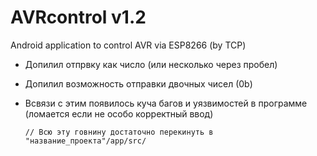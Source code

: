 # AVRcontrol v1.2
Android application to control AVR via ESP8266 (by TCP)


-	Допилил отпрвку как число (или несколько через пробел)
-   Допилил возможность отправки двочных чисел (0b)
-   Всвязи с этим появилось куча багов и уязвимостей в программе (ломается если не особо корректный ввод)


		// Всю эту говнину достаточно перекинуть в "название_проекта"/app/src/
